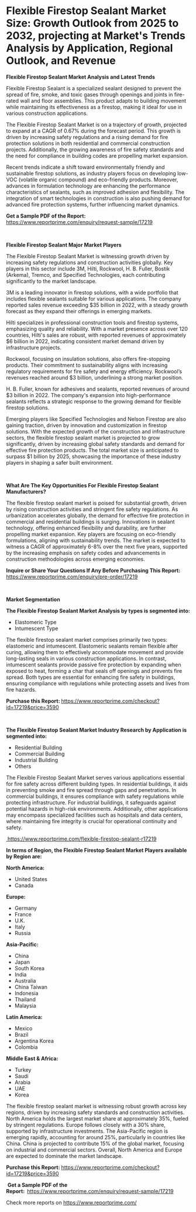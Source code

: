 <p><h1>Flexible Firestop Sealant Market Size: Growth Outlook from 2025 to 2032, projecting at Market's Trends Analysis by Application, Regional Outlook, and Revenue</h1></p><p><strong>Flexible Firestop Sealant Market Analysis and Latest Trends</strong></p>
<p><p>Flexible Firestop Sealant is a specialized sealant designed to prevent the spread of fire, smoke, and toxic gases through openings and joints in fire-rated wall and floor assemblies. This product adapts to building movement while maintaining its effectiveness as a firestop, making it ideal for use in various construction applications.</p><p>The Flexible Firestop Sealant Market is on a trajectory of growth, projected to expand at a CAGR of 0.67% during the forecast period. This growth is driven by increasing safety regulations and a rising demand for fire protection solutions in both residential and commercial construction projects. Additionally, the growing awareness of fire safety standards and the need for compliance in building codes are propelling market expansion.</p><p>Recent trends indicate a shift toward environmentally friendly and sustainable firestop solutions, as industry players focus on developing low-VOC (volatile organic compound) and eco-friendly products. Moreover, advances in formulation technology are enhancing the performance characteristics of sealants, such as improved adhesion and flexibility. The integration of smart technologies in construction is also pushing demand for advanced fire protection systems, further influencing market dynamics.</p></p>
<p><strong>Get a Sample PDF of the Report:&nbsp;</strong> <a href="https://www.reportprime.com/enquiry/request-sample/17219?utm_campaign=3511&utm_medium=2&utm_source=Github&utm_content=ia&utm_term=18032025&utm_id=flexible-firestop-sealant">https://www.reportprime.com/enquiry/request-sample/17219</a></p>
<p>&nbsp;</p>
<p><strong>Flexible Firestop Sealant Major Market Players</strong></p>
<p><p>The Flexible Firestop Sealant Market is witnessing growth driven by increasing safety regulations and construction activities globally. Key players in this sector include 3M, Hilti, Rockwool, H. B. Fuller, Bostik (Arkema), Tremco, and Specified Technologies, each contributing significantly to the market landscape.</p><p>3M is a leading innovator in firestop solutions, with a wide portfolio that includes flexible sealants suitable for various applications. The company reported sales revenue exceeding $35 billion in 2022, with a steady growth forecast as they expand their offerings in emerging markets.</p><p>Hilti specializes in professional construction tools and firestop systems, emphasizing quality and reliability. With a market presence across over 120 countries, Hilti's sales are robust, with reported revenues of approximately $6 billion in 2022, indicating consistent market demand driven by infrastructure projects.</p><p>Rockwool, focusing on insulation solutions, also offers fire-stopping products. Their commitment to sustainability aligns with increasing regulatory requirements for fire safety and energy efficiency. Rockwool’s revenues reached around $3 billion, underlining a strong market position.</p><p>H. B. Fuller, known for adhesives and sealants, reported revenues of around $3 billion in 2022. The company's expansion into high-performance sealants reflects a strategic response to the growing demand for flexible firestop solutions.</p><p>Emerging players like Specified Technologies and Nelson Firestop are also gaining traction, driven by innovation and customization in firestop solutions. With the expected growth of the construction and infrastructure sectors, the flexible firestop sealant market is projected to grow significantly, driven by increasing global safety standards and demand for effective fire protection products. The total market size is anticipated to surpass $1 billion by 2025, showcasing the importance of these industry players in shaping a safer built environment.</p></p>
<p>&nbsp;</p>
<p><strong>What Are The Key Opportunities For Flexible Firestop Sealant Manufacturers?</strong></p>
<p><p>The flexible firestop sealant market is poised for substantial growth, driven by rising construction activities and stringent fire safety regulations. As urbanization accelerates globally, the demand for effective fire protection in commercial and residential buildings is surging. Innovations in sealant technology, offering enhanced flexibility and durability, are further propelling market expansion. Key players are focusing on eco-friendly formulations, aligning with sustainability trends. The market is expected to witness a CAGR of approximately 6-8% over the next five years, supported by the increasing emphasis on safety codes and advancements in construction methodologies across emerging economies.</p></p>
<p><strong>Inquire or Share Your Questions If Any Before Purchasing This Report:</strong> <a href="https://www.reportprime.com/enquiry/pre-order/17219?utm_campaign=3511&utm_medium=2&utm_source=Github&utm_content=ia&utm_term=18032025&utm_id=flexible-firestop-sealant">https://www.reportprime.com/enquiry/pre-order/17219</a></p>
<p>&nbsp;</p>
<p><strong>Market Segmentation</strong></p>
<p><strong>The Flexible Firestop Sealant Market Analysis by types is segmented into:</strong></p>
<p><ul><li>Elastomeric Type</li><li>Intumescent Type</li></ul></p>
<p><p>The flexible firestop sealant market comprises primarily two types: elastomeric and intumescent. Elastomeric sealants remain flexible after curing, allowing them to effectively accommodate movement and provide long-lasting seals in various construction applications. In contrast, intumescent sealants provide passive fire protection by expanding when exposed to heat, forming a char that seals off openings and prevents fire spread. Both types are essential for enhancing fire safety in buildings, ensuring compliance with regulations while protecting assets and lives from fire hazards.</p></p>
<p><strong>Purchase this Report:&nbsp;</strong><a href="https://www.reportprime.com/checkout?id=17219&price=3590&utm_campaign=3511&utm_medium=2&utm_source=Github&utm_content=ia&utm_term=18032025&utm_id=flexible-firestop-sealant">https://www.reportprime.com/checkout?id=17219&price=3590</a></p>
<p>&nbsp;</p>
<p><strong>The Flexible Firestop Sealant Market Industry Research by Application is segmented into:</strong></p>
<p><ul><li>Residential Building</li><li>Commercial Building</li><li>Industrial Building</li><li>Others</li></ul></p>
<p><p>The Flexible Firestop Sealant Market serves various applications essential for fire safety across different building types. In residential buildings, it aids in preventing smoke and fire spread through gaps and penetrations. In commercial buildings, it ensures compliance with safety regulations while protecting infrastructure. For industrial buildings, it safeguards against potential hazards in high-risk environments. Additionally, other applications may encompass specialized facilities such as hospitals and data centers, where maintaining fire integrity is crucial for operational continuity and safety.</p></p>
<p><a href="https://www.reportprime.com/flexible-firestop-sealant-r17219?utm_campaign=3511&utm_medium=2&utm_source=Github&utm_content=ia&utm_term=18032025&utm_id=flexible-firestop-sealant">&nbsp;https://www.reportprime.com/flexible-firestop-sealant-r17219</a></p>
<p><strong>In terms of Region, the Flexible Firestop Sealant Market Players available by Region are:</strong></p>
<p>
    <p> <strong> North America: </strong>
        <ul>
            <li>United States</li>
            <li>Canada</li>
        </ul>
        </p> 
    <p> <strong> Europe: </strong>
        <ul>
            <li>Germany</li>
            <li>France</li>
            <li>U.K.</li>
            <li>Italy</li>
            <li>Russia</li>
        </ul>
        </p> 
    <p> <strong> Asia-Pacific: </strong>
        <ul>
            <li>China</li>
            <li>Japan</li>
            <li>South Korea</li>
            <li>India</li>
            <li>Australia</li>
            <li>China Taiwan</li>
            <li>Indonesia</li>
            <li>Thailand</li>
            <li>Malaysia</li>
        </ul>
        </p> 
    <p> <strong> Latin America: </strong>
        <ul>
            <li>Mexico</li>
            <li>Brazil</li>
            <li>Argentina Korea</li>
            <li>Colombia</li>
        </ul>
        </p> 
    <p> <strong> Middle East & Africa: </strong>
        <ul>
            <li>Turkey</li>
            <li>Saudi</li>
            <li>Arabia</li>
            <li>UAE</li>
            <li>Korea</li>
        </ul>
    </p>
    </p>
<p><p>The flexible firestop sealant market is witnessing robust growth across key regions, driven by increasing safety standards and construction activities. North America holds the largest market share at approximately 35%, fueled by stringent regulations. Europe follows closely with a 30% share, supported by infrastructure investments. The Asia-Pacific region is emerging rapidly, accounting for around 25%, particularly in countries like China. China is projected to contribute 15% of the global market, focusing on industrial and commercial sectors. Overall, North America and Europe are expected to dominate the market landscape.</p></p>
<p><strong>Purchase this Report: </strong><a href="https://www.reportprime.com/checkout?id=17219&price=3590&utm_campaign=3511&utm_medium=2&utm_source=Github&utm_content=ia&utm_term=18032025&utm_id=flexible-firestop-sealant">https://www.reportprime.com/checkout?id=17219&price=3590</a></p>
<p>&nbsp;<strong>Get a Sample PDF of the Report:&nbsp;&nbsp;</strong><a href="https://www.reportprime.com/enquiry/request-sample/17219?utm_campaign=3511&utm_medium=2&utm_source=Github&utm_content=ia&utm_term=18032025&utm_id=flexible-firestop-sealant">https://www.reportprime.com/enquiry/request-sample/17219</a></p>
<p><strong></strong></p>
<p>Check more reports on <a href="https://www.reportprime.com/?utm_campaign=3511&utm_medium=2&utm_source=Github&utm_content=ia&utm_term=18032025&utm_id=flexible-firestop-sealant">https://www.reportprime.com/</a></p>